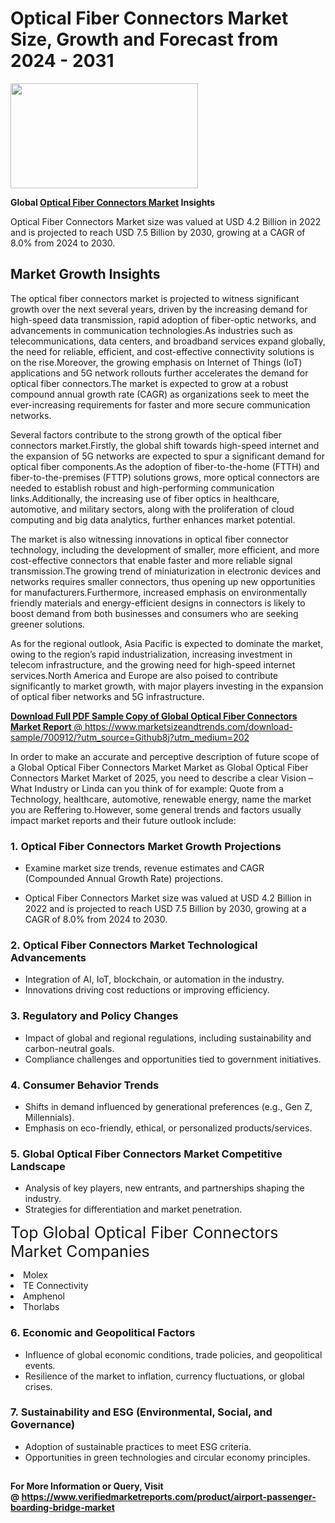 <H1>Optical Fiber Connectors Market Size, Growth and Forecast from 2024 - 2031</H1><img class="aligncenter size-medium wp-image-584254" src="https://thirdeyenews.in/wp-content/uploads/2024/09/Global-Market-Research-300x168.jpeg" alt="" width="300" height="168" /><p><strong>Global&nbsp;<a href="https://www.marketsizeandtrends.com/download-sample/700912/?utm_source=Github8j?utm_medium=202">Optical Fiber Connectors Market</a> Insights</strong></p><p>Optical Fiber Connectors Market size was valued at USD 4.2 Billion in 2022 and is projected to reach USD 7.5 Billion by 2030, growing at a CAGR of 8.0% from 2024 to 2030.</p><p><h2>Market Growth Insights</h2> <p>The optical fiber connectors market is projected to witness significant growth over the next several years, driven by the increasing demand for high-speed data transmission, rapid adoption of fiber-optic networks, and advancements in communication technologies.As industries such as telecommunications, data centers, and broadband services expand globally, the need for reliable, efficient, and cost-effective connectivity solutions is on the rise.Moreover, the growing emphasis on Internet of Things (IoT) applications and 5G network rollouts further accelerates the demand for optical fiber connectors.The market is expected to grow at a robust compound annual growth rate (CAGR) as organizations seek to meet the ever-increasing requirements for faster and more secure communication networks.</p> <p><a href="download_sample_link"></a></p> <p>Several factors contribute to the strong growth of the optical fiber connectors market.Firstly, the global shift towards high-speed internet and the expansion of 5G networks are expected to spur a significant demand for optical fiber components.As the adoption of fiber-to-the-home (FTTH) and fiber-to-the-premises (FTTP) solutions grows, more optical connectors are needed to establish robust and high-performing communication links.Additionally, the increasing use of fiber optics in healthcare, automotive, and military sectors, along with the proliferation of cloud computing and big data analytics, further enhances market potential.</p> <p>The market is also witnessing innovations in optical fiber connector technology, including the development of smaller, more efficient, and more cost-effective connectors that enable faster and more reliable signal transmission.The growing trend of miniaturization in electronic devices and networks requires smaller connectors, thus opening up new opportunities for manufacturers.Furthermore, increased emphasis on environmentally friendly materials and energy-efficient designs in connectors is likely to boost demand from both businesses and consumers who are seeking greener solutions.</p> <p>As for the regional outlook, Asia Pacific is expected to dominate the market, owing to the region’s rapid industrialization, increasing investment in telecom infrastructure, and the growing need for high-speed internet services.North America and Europe are also poised to contribute significantly to market growth, with major players investing in the expansion of optical fiber networks and 5G infrastructure.</p> <p><a href="get_more_link"></p><p><span class=""><strong>Download Full PDF Sample Copy of Global Optical Fiber Connectors Market Report</strong> @ <a href="https://www.marketsizeandtrends.com/download-sample/700912/?utm_source=Github8j?utm_medium=202" target="_blank">https://www.marketsizeandtrends.com/download-sample/700912/?utm_source=Github8j?utm_medium=202</a></span></p><p>In order to make an accurate and perceptive description of future scope of a Global&nbsp;Optical Fiber Connectors Market Market as Global&nbsp;Optical Fiber Connectors Market Market of 2025, you need to describe a clear Vision &ndash; What Industry or Linda can you think of for example: Quote from a Technology, healthcare, automotive, renewable energy, name the market you are Reffering to.However, some general trends and factors usually impact market reports and their future outlook include:</p><h3>1.&nbsp;<strong>Optical Fiber Connectors Market Growth Projections</strong></h3><ul><li>Examine market size trends, revenue estimates and CAGR (Compounded Annual Growth Rate) projections.</li><li><p>Optical Fiber Connectors Market size was valued at USD 4.2 Billion in 2022 and is projected to reach USD 7.5 Billion by 2030, growing at a CAGR of 8.0% from 2024 to 2030.</p></li></ul><h3>2.&nbsp;<strong>Optical Fiber Connectors Market Technological Advancements</strong></h3><ul><li>Integration of AI, IoT, blockchain, or automation in the industry.</li><li>Innovations driving cost reductions or improving efficiency.</li></ul><h3>3.&nbsp;<strong>Regulatory and Policy Changes</strong></h3><ul><li>Impact of global and regional regulations, including sustainability and carbon-neutral goals.</li><li>Compliance challenges and opportunities tied to government initiatives.</li></ul><h3>4.&nbsp;<strong>Consumer Behavior Trends</strong></h3><ul><li>Shifts in demand influenced by generational preferences (e.g., Gen Z, Millennials).</li><li>Emphasis on eco-friendly, ethical, or personalized products/services.</li></ul><h3>5.&nbsp;<strong>Global Optical Fiber Connectors Market Competitive Landscape</strong></h3><ul><li>Analysis of key players, new entrants, and partnerships shaping the industry.</li><li>Strategies for differentiation and market penetration.</li></ul><p data-pm-slice="1 1 []"><span style="color: inherit; font-family: inherit; font-size: 25px;">Top Global Optical Fiber Connectors Market Companies</span></p><div class="" data-test-id=""><p><li>Molex</li><li> TE Connectivity</li><li> Amphenol</li><li> Thorlabs</li></p></div><h3>6.&nbsp;<strong>Economic and Geopolitical Factors</strong></h3><ul><li>Influence of global economic conditions, trade policies, and geopolitical events.</li><li>Resilience of the market to inflation, currency fluctuations, or global crises.</li></ul><h3>7.&nbsp;<strong>Sustainability and ESG (Environmental, Social, and Governance)</strong></h3><ul><li>Adoption of sustainable practices to meet ESG criteria.</li><li>Opportunities in green technologies and circular economy principles.</li></ul><h2><strong style="font-size: 14px;">For More Information or Query, Visit @&nbsp;</strong><a style="background-color: #ffffff; font-size: 14px;" href="https://www.marketsizeandtrends.com/report/optical-fiber-connectors-market/" target="_blank">https://www.verifiedmarketreports.com/product/airport-passenger-boarding-bridge-market</a></h2>